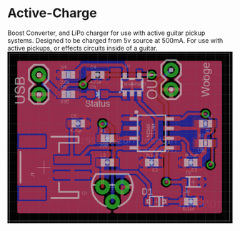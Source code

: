 # Active-Charge
Boost Converter, and LiPo charger for use with active guitar pickup systems.
Designed to be charged from 5v source at 500mA.
For use with active pickups, or effects circuits inside of a guitar.
![alt tag](/Documentation/board.png)
